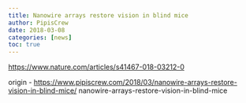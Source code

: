 ```yaml
---
title: Nanowire arrays restore vision in blind mice
author: PipisCrew
date: 2018-03-08
categories: [news]
toc: true
---
```


https://www.nature.com/articles/s41467-018-03212-0

origin - https://www.pipiscrew.com/2018/03/nanowire-arrays-restore-vision-in-blind-mice/ nanowire-arrays-restore-vision-in-blind-mice